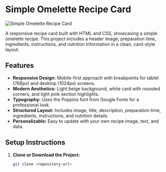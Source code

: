 # Simple Omelette Recipe Card

![Simple Omelette Recipe Card](images/screenshot.png)

A responsive recipe card built with HTML and CSS, showcasing a simple omelette recipe. This project includes a header image, preparation time, ingredients, instructions, and nutrition information in a clean, card-style layout.

## Features
- **Responsive Design:** Mobile-first approach with breakpoints for tablet (768px) and desktop (1024px) screens.
- **Modern Aesthetics:** Light beige background, white card with rounded corners, and light pink section highlights.
- **Typography:** Uses the Poppins font from Google Fonts for a professional look.
- **Structured Layout:** Includes image, title, description, preparation time, ingredients, instructions, and nutrition details.
- **Personalizable:** Easy to update with your own recipe image, text, and data.

## Setup Instructions
1. **Clone or Download the Project:**
   ```bash
   git clone <repository-url>
